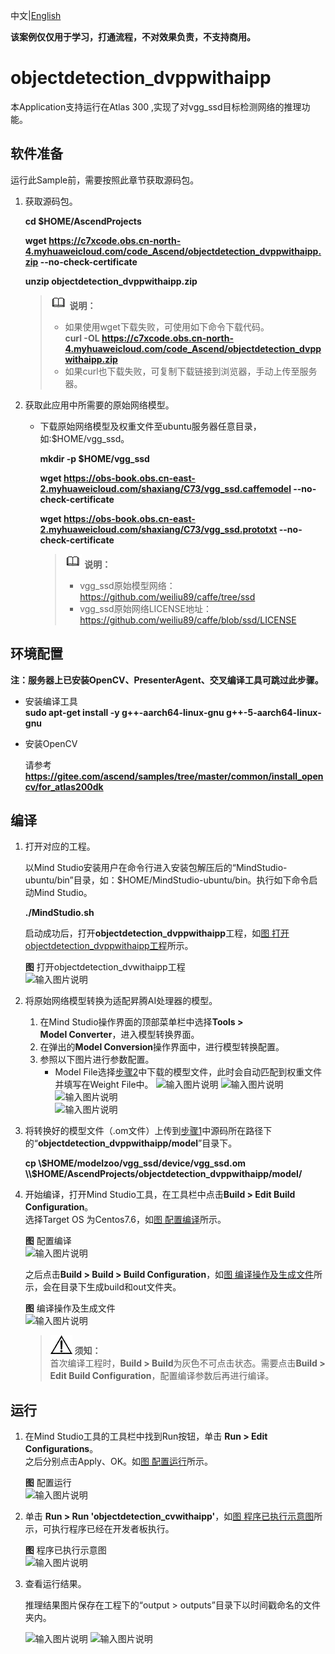 中文|[English](README_EN.md)

**该案例仅仅用于学习，打通流程，不对效果负责，不支持商用。**

# objectdetection_dvppwithaipp <a name="ZH-CN_TOPIC_0232337690"></a>  


本Application支持运行在Atlas 300  ,实现了对vgg_ssd目标检测网络的推理功能。 

## 软件准备<a name="zh-cn_topic_0219108795_section181111827718"></a>

运行此Sample前，需要按照此章节获取源码包。

1.  <a name="zh-cn_topic_0228757084_section8534138124114"></a>获取源码包。

    **cd $HOME/AscendProjects**  

    **wget https://c7xcode.obs.cn-north-4.myhuaweicloud.com/code_Ascend/objectdetection_dvppwithaipp.zip --no-check-certificate** 
              
    **unzip objectdetection_dvppwithaipp.zip**  
    
    >![](public_sys-resources/icon-note.gif) **说明：**   
    >- 如果使用wget下载失败，可使用如下命令下载代码。  
    **curl -OL https://c7xcode.obs.cn-north-4.myhuaweicloud.com/code_Ascend/objectdetection_dvppwithaipp.zip** 
    >- 如果curl也下载失败，可复制下载链接到浏览器，手动上传至服务器。
    
2.  <a name="zh-cn_topic_0219108795_li2074865610364"></a>获取此应用中所需要的原始网络模型。    
 
     -  下载原始网络模型及权重文件至ubuntu服务器任意目录，如:$HOME/vgg_ssd。

        **mkdir -p $HOME/vgg_ssd**

        **wget https://obs-book.obs.cn-east-2.myhuaweicloud.com/shaxiang/C73/vgg_ssd.caffemodel --no-check-certificate** 
 
        **wget https://obs-book.obs.cn-east-2.myhuaweicloud.com/shaxiang/C73/vgg_ssd.prototxt --no-check-certificate**

       
            
        >![](public_sys-resources/icon-note.gif) **说明：**   
        >- vgg_ssd原始模型网络： https://github.com/weiliu89/caffe/tree/ssd
        >- vgg_ssd原始网络LICENSE地址： https://github.com/weiliu89/caffe/blob/ssd/LICENSE
        



## 环境配置   

**注：服务器上已安装OpenCV、PresenterAgent、交叉编译工具可跳过此步骤。**   
      
- 安装编译工具  
  **sudo apt-get install -y g++\-aarch64-linux-gnu g++\-5-aarch64-linux-gnu** 

- 安装OpenCV 
      
    请参考 **https://gitee.com/ascend/samples/tree/master/common/install_opencv/for_atlas200dk**   
  

## 编译<a name="zh-cn_topic_0219108795_section3723145213347"></a>

1.  打开对应的工程。

    以Mind Studio安装用户在命令行进入安装包解压后的“MindStudio-ubuntu/bin”目录，如：$HOME/MindStudio-ubuntu/bin。执行如下命令启动Mind Studio。

    **./MindStudio.sh**

    启动成功后，打开**objectdetection_dvppwithaipp**工程，如[图 打开objectdetection_dvppwithaipp工程](#zh-cn_topic_0228461902_zh-cn_topic_0203223265_fig11106241192810)所示。

    **图**  打开objectdetection_dvwithaipp工程<a name="zh-cn_topic_0228461902_zh-cn_topic_0203223265_fig11106241192810"></a>  
    ![输入图片说明](https://images.gitee.com/uploads/images/2020/0930/103310_b3212276_5395865.png "屏幕截图.png")   

2.  将原始网络模型转换为适配昇腾AI处理器的模型。  

    1.  在Mind Studio操作界面的顶部菜单栏中选择**Tools \> Model Converter**，进入模型转换界面。
    2.  在弹出的**Model Conversion**操作界面中，进行模型转换配置。
    3.  参照以下图片进行参数配置。    
        -   Model File选择[步骤2](#zh-cn_topic_0219108795_li2074865610364)中下载的模型文件，此时会自动匹配到权重文件并填写在Weight File中。
    ![输入图片说明](https://images.gitee.com/uploads/images/2020/0930/103326_d4cb1124_5395865.png "屏幕截图.png")
    ![输入图片说明](https://images.gitee.com/uploads/images/2020/0930/103337_800b3043_5395865.png "屏幕截图.png")
    ![输入图片说明](https://images.gitee.com/uploads/images/2020/0930/103347_c2556c3d_5395865.png "屏幕截图.png")   
    ![输入图片说明](https://images.gitee.com/uploads/images/2020/0930/103359_b273da54_5395865.png "屏幕截图.png")

    
3.  将转换好的模型文件（.om文件）上传到[步骤1](#zh-cn_topic_0228757084_section8534138124114)中源码所在路径下的“**objectdetection_dvppwithaipp/model**”目录下。
    
     **cp \\$HOME/modelzoo/vgg_ssd/device/vgg_ssd.om \\$HOME/AscendProjects/objectdetection_dvppwithaipp/model/**  
  

4.  开始编译，打开Mind Studio工具，在工具栏中点击**Build \> Edit Build Configuration**。  
    选择Target OS 为Centos7.6，如[图 配置编译](#zh-cn_topic_0203223265_fig17414647130)所示。

    **图**  配置编译<a name="zh-cn_topic_0203223265_fig17414647130"></a>  
    ![输入图片说明](https://images.gitee.com/uploads/images/2020/0930/103512_a29d97d1_5395865.png "屏幕截图.png")
    
    之后点击**Build \> Build \> Build Configuration**，如[图 编译操作及生成文件](#zh-cn_topic_0203223265_fig1741464713019)所示，会在目录下生成build和out文件夹。

    **图**  编译操作及生成文件<a name="zh-cn_topic_0203223265_fig1741464713019"></a>  
   ![输入图片说明](https://images.gitee.com/uploads/images/2020/0930/103524_9200d9b8_5395865.png "屏幕截图.png")

    >![](public_sys-resources/icon-notice.gif) **须知：**   
    >首次编译工程时，**Build \> Build**为灰色不可点击状态。需要点击**Build \> Edit Build Configuration**，配置编译参数后再进行编译。  
## 运行<a name="zh-cn_topic_0219108795_section1620073406"></a>
1.  在Mind Studio工具的工具栏中找到Run按钮，单击  **Run \> Edit Configurations**。  
    之后分别点击Apply、OK。如[图 配置运行](#zh-cn_topic_0203223265_fig93931954162720)所示。   

    **图**  配置运行<a name="zh-cn_topic_0203223265_fig93931954162720"></a>   
   ![输入图片说明](https://images.gitee.com/uploads/images/2020/0930/103536_dfbeb9ff_5395865.png "屏幕截图.png")
 
2.  单击  **Run \> Run 'objectdetection_cvwithaipp'**，如[图 程序已执行示意图](#zh-cn_topic_0203223265_fig93931954162719)所示，可执行程序已经在开发者板执行。  

    **图**  程序已执行示意图<a name="zh-cn_topic_0203223265_fig93931954162719"></a>  
    ![输入图片说明](https://images.gitee.com/uploads/images/2020/0930/103549_9a1075d9_5395865.png "屏幕截图.png")

3.  查看运行结果。

    推理结果图片保存在工程下的“output \> outputs”目录下以时间戳命名的文件夹内。
 
    ![输入图片说明](https://images.gitee.com/uploads/images/2020/0919/110810_31c59ca0_5408865.png "屏幕截图.png")
    ![输入图片说明](https://images.gitee.com/uploads/images/2020/0919/110827_61600ed7_5408865.png "屏幕截图.png")


